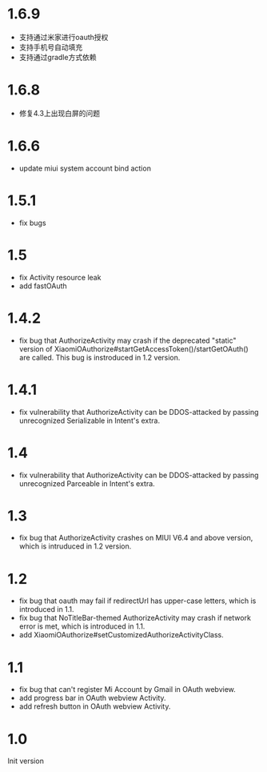 # 1.6.9
- 支持通过米家进行oauth授权
- 支持手机号自动填充
- 支持通过gradle方式依赖

# 1.6.8
- 修复4.3上出现白屏的问题

# 1.6.6
- update miui system account bind action

# 1.5.1
- fix bugs

# 1.5
- fix Activity resource leak
- add fastOAuth

# 1.4.2
- fix bug that AuthorizeActivity may crash if the deprecated "static" version of XiaomiOAuthorize#startGetAccessToken()/startGetOAuth() are called. This bug is instroduced in 1.2 version.

# 1.4.1
- fix vulnerability that AuthorizeActivity can be DDOS-attacked by passing unrecognized Serializable in Intent's extra.

# 1.4
- fix vulnerability that AuthorizeActivity can be DDOS-attacked by passing unrecognized Parceable in Intent's extra.

# 1.3
- fix bug that AuthorizeActivity crashes on MIUI V6.4 and above version, which is intruduced in 1.2 version.

# 1.2
- fix bug that oauth may fail if redirectUrl has upper-case letters, which is introduced in 1.1.
- fix bug that NoTitleBar-themed AuthorizeActivity may crash if network error is met, which is introduced in 1.1.
- add XiaomiOAuthorize#setCustomizedAuthorizeActivityClass.

# 1.1
- fix bug that can't register Mi Account by Gmail in OAuth webview.
- add progress bar in OAuth webview Activity.
- add refresh button in OAuth webview Activity.

# 1.0
Init version
